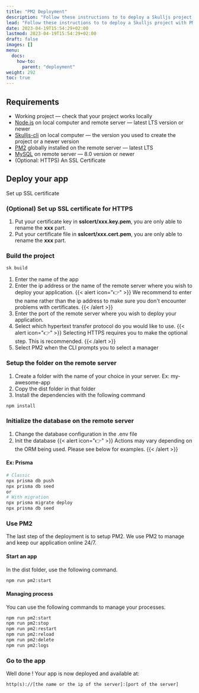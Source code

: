 ```yaml
---
title: "PM2 Deployment"
description: "Follow these instructions to to deploy a Skulljs project with PM2."
lead: "Follow these instructions to to deploy a Skulljs project with PM2."
date: 2023-04-19T15:54:29+02:00
lastmod: 2023-04-19T15:54:29+02:00
draft: false
images: []
menu:
  docs:
    how-to:
      parent: "deployment"
weight: 292
toc: true
---
```


## Requirements

- Working project — check that your project works locally
- [Node.js](https://nodejs.org/) on local computer and remote server — latest LTS version or newer
- [Skulljs-cli](https://www.npmjs.com/package/@skulljs/cli) on local computer — the version you used to create the project or a newer version
- [PM2](https://pm2.keymetrics.io/docs/usage/pm2-doc-single-page/) globally installed on the remote server — latest LTS
- [MySQL](https://www.mysql.com/) on remote server — 8.0 version or newer
- (Optional: HTTPS) An SSL Certificate

## Deploy your app

Set up SSL certificate

### (Optional) Set up SSL certificate for HTTPS

1. Put your certificate key in **sslcert/xxx.key.pem**, you are only able to rename the **xxx** part.
1. Put your certificate file in **sslcert/xxx.cert.pem**, you are only able to rename the **xxx** part.

### Build the project

```bash
sk build
```

1. Enter the name of the app
1. Enter the ip address or the name of the remote server where you wish to deploy your application.
   {{< alert icon="👉" >}}
   We recommend to enter the name rather than the ip address to make sure you don't encounter problems with certificates.
   {{< /alert >}}
1. Enter the port of the remote server where you wish to deploy your application.
1. Select which hypertext transfer protocol do you would like to use.
   {{< alert icon="👉" >}}
   Selecting HTTPS requires you to make the optional step. This is recommended.
   {{< /alert >}}
1. Select PM2 when the CLI prompts you to select a manager

### Setup the folder on the remote server

1. Create a folder with the name of your choice in your server. Ex: my-awesome-app
1. Copy the dist folder in that folder
1. Install the dependencies with the following command

```bash
npm install
```

### Initialize the database on the remote server

1. Change the database configuration in the .env file
1. Init the database
   {{< alert icon="👉" >}}
   Actions may vary depending on the ORM being used. Please see below for examples.
   {{< /alert >}}

#### Ex: Prisma

```bash
# Classic
npx prisma db push
npx prisma db seed
or
# With migration
npx prisma migrate deploy
npx prisma db seed
```

### Use PM2

The last step of the deployment is to setup PM2. We use PM2 to manage and keep our application online 24/7.

#### Start an app

In the dist folder, use the following command.

```bash
npm run pm2:start
```

#### Managing process

You can use the following commands to manage your processes.

```bash
npm run pm2:start
npm run pm2:stop
npm run pm2:restart
npm run pm2:reload
npm run pm2:delete
npm run pm2:logs
```

### Go to the app

Well done ! Your app is now deployed and available at:

```url
http(s)://[the name or the ip of the server]:[port of the server]
```
